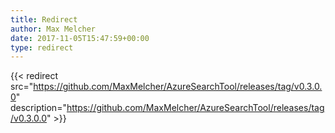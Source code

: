 ```yaml
---
title: Redirect
author: Max Melcher
date: 2017-11-05T15:47:59+00:00
type: redirect
---
```

{{< redirect src="https://github.com/MaxMelcher/AzureSearchTool/releases/tag/v0.3.0.0" description="https://github.com/MaxMelcher/AzureSearchTool/releases/tag/v0.3.0.0" >}}
